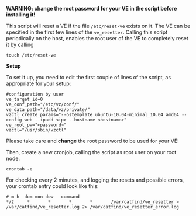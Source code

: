 **WARNING: change the root password for your VE in the script before installing it!**

This script will reset a VE if the file `/etc/reset-ve` exists on it. The VE can
be specified in the first few lines of the `ve_resetter`. Calling this script 
periodically on the host, enables the root user of the VE to completely reset it
by calling

    touch /etc/reset-ve

**Setup**

To set it up, you need to edit the first couple of lines of the script, as appropriate for your setup:

    #configuration by user
    ve_target_id=0
    ve_conf_path="/etc/vz/conf/"
    ve_data_path="/data/vz/private/"
    vzctl_create_params="--ostemplate ubuntu-10.04-minimal_10.04_amd64 --config web --ipadd <ip> --hostname <hostname>"
    ve_root_pw="<password>"
    vzctl="/usr/sbin/vzctl"

Please take care and **change** the root password to be used for your VE!

Then, create a new cronjob, calling the script as root user on your root node.

    crontab -e

For checking every 2 minutes, and logging the resets and possible errors, your crontab entry could look like this:

    # m h  dom mon dow   command
    */2     *       *       *       *       /var/catfind/ve_resetter > /var/catfind/ve_resetter.log 2> /var/catfind/ve_resetter_error.log

